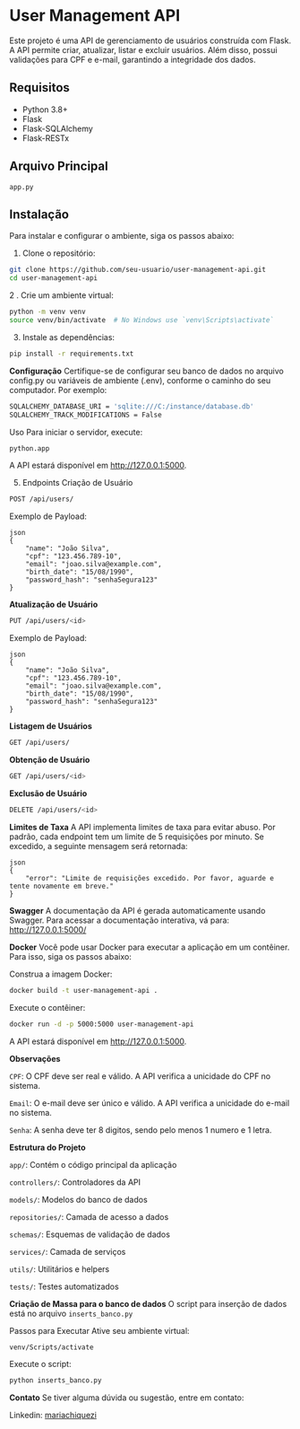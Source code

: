 # User Management API

Este projeto é uma API de gerenciamento de usuários construída com Flask. A API permite criar, atualizar, listar e excluir usuários. Além disso, possui validações para CPF e e-mail, garantindo a integridade dos dados.

## Requisitos

- Python 3.8+
- Flask
- Flask-SQLAlchemy
- Flask-RESTx
## Arquivo Principal 

`app.py`

## Instalação

Para instalar e configurar o ambiente, siga os passos abaixo:

1. Clone o repositório:

```sh
git clone https://github.com/seu-usuario/user-management-api.git
cd user-management-api
````
2 . Crie um ambiente virtual:

```sh
python -m venv venv
source venv/bin/activate  # No Windows use `venv\Scripts\activate`
```
3. Instale as dependências:

```sh
pip install -r requirements.txt
```
**Configuração**
Certifique-se de configurar seu banco de dados no arquivo config.py ou variáveis de ambiente (.env), conforme o caminho do seu computador. Por exemplo:

```sh
SQLALCHEMY_DATABASE_URI = 'sqlite:///C:/instance/database.db'
SQLALCHEMY_TRACK_MODIFICATIONS = False
````
Uso
Para iniciar o servidor, execute:

```sh
python.app
````
A API estará disponível em http://127.0.0.1:5000.

5. Endpoints
Criação de Usuário
```sh
POST /api/users/
```
Exemplo de Payload:
```sn
json
{
    "name": "João Silva",
    "cpf": "123.456.789-10",
    "email": "joao.silva@example.com",
    "birth_date": "15/08/1990",
    "password_hash": "senhaSegura123"
}
```

**Atualização de Usuário**
```sh
PUT /api/users/<id>
```
Exemplo de Payload:

```sn
json
{
    "name": "João Silva",
    "cpf": "123.456.789-10",
    "email": "joao.silva@example.com",
    "birth_date": "15/08/1990",
    "password_hash": "senhaSegura123"
}
```

**Listagem de Usuários**
```sh
GET /api/users/
```

**Obtenção de Usuário**
```sh
GET /api/users/<id>
```

**Exclusão de Usuário**
```sh
DELETE /api/users/<id>
```

**Limites de Taxa**
A API implementa limites de taxa para evitar abuso. Por padrão, cada endpoint tem um limite de 5 requisições por minuto. Se excedido, a seguinte mensagem será retornada:

```sn
json
{
    "error": "Limite de requisições excedido. Por favor, aguarde e tente novamente em breve."
}
```

**Swagger**
A documentação da API é gerada automaticamente usando Swagger. Para acessar a documentação interativa, vá para:
http://127.0.0.1:5000/

**Docker**
Você pode usar Docker para executar a aplicação em um contêiner. Para isso, siga os passos abaixo:

Construa a imagem Docker:

```sh
docker build -t user-management-api .
```

Execute o contêiner:

```sh
docker run -d -p 5000:5000 user-management-api
```
A API estará disponível em http://127.0.0.1:5000.

**Observações**

`CPF`: O CPF deve ser real e válido. A API verifica a unicidade do CPF no sistema.

`Email`: O e-mail deve ser único e válido. A API verifica a unicidade do e-mail no sistema.

`Senha`: A senha deve ter 8 digitos, sendo pelo menos 1 numero e 1 letra.

**Estrutura do Projeto**

`app/`: Contém o código principal da aplicação

`controllers/`: Controladores da API

`models/`: Modelos do banco de dados

`repositories/`: Camada de acesso a dados

`schemas/`: Esquemas de validação de dados

`services/`: Camada de serviços

`utils/`: Utilitários e helpers

`tests/`: Testes automatizados

**Criação de Massa para o banco de dados**
O script para inserção de dados está no arquivo `inserts_banco.py`

Passos para Executar
Ative seu ambiente virtual:
```sh
venv/Scripts/activate
```
Execute o script:
```sh
python inserts_banco.py
```
**Contato**
Se tiver alguma dúvida ou sugestão, entre em contato:


Linkedin: [mariachiquezi](https://www.linkedin.com/in/maria-eduarda-chiquezi/)
